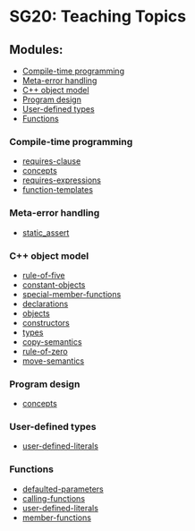 <!--
!!!!!!!!!!!!!!!!!!!!!!!!!!!!!!!!!!!!!!!!!!!!!!!!!!!!!!!!!!!!!!!!!!!!!!!!!!!!!!!
!! Please do not edit this file directly,                                    !!
!! it is auto generated by the ./gen_readme.py script.                       !!
!!!!!!!!!!!!!!!!!!!!!!!!!!!!!!!!!!!!!!!!!!!!!!!!!!!!!!!!!!!!!!!!!!!!!!!!!!!!!!!
-->

# SG20: Teaching Topics

## Modules:
* [Compile-time programming](#compile-time-programming)
* [Meta-error handling](#meta-error-handling)
* [C++ object model](#c-object-model)
* [Program design](#program-design)
* [User-defined types](#user-defined-types)
* [Functions](#functions)

### Compile-time programming
* [requires-clause](sources/modules/compile-time-programming/requires-clause.md)
* [concepts](sources/modules/compile-time-programming/concepts.md)
* [requires-expressions](sources/modules/compile-time-programming/requires-expressions.md)
* [function-templates](sources/modules/compile-time-programming/function-templates.md)

### Meta-error handling
* [static_assert](sources/modules/meta-error-handling/static_assert.md)

### C++ object model
* [rule-of-five](sources/modules/object-model/rule-of-five.md)
* [constant-objects](sources/modules/object-model/constant-objects.md)
* [special-member-functions](sources/modules/object-model/special-member-functions.md)
* [declarations](sources/modules/object-model/declarations.md)
* [objects](sources/modules/object-model/objects.md)
* [constructors](sources/modules/object-model/constructors.md)
* [types](sources/modules/object-model/types.md)
* [copy-semantics](sources/modules/object-model/copy-semantics.md)
* [rule-of-zero](sources/modules/object-model/rule-of-zero.md)
* [move-semantics](sources/modules/object-model/move-semantics.md)

### Program design
* [concepts](compile-time-programmings/concepts.md)

### User-defined types
* [user-defined-literals](functions/user-defined-literals.md)

### Functions
* [defaulted-parameters](sources/modules/functions/defaulted-parameters.md)
* [calling-functions](sources/modules/functions/calling-functions.md)
* [user-defined-literals](sources/modules/functions/user-defined-literals.md)
* [member-functions](sources/modules/functions/member-functions.md)

